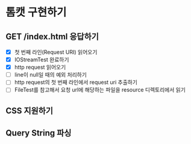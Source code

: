 # 톰캣 구현하기

## GET /index.html 응답하기
* [x] 첫 번째 라인(Request URI) 읽어오기
* [x] IOStreamTest 완료하기
* [x] http request 읽어오기
* [ ] line이 null일 때의 예외 처리하기
* [ ] http request의 첫 번째 라인에서 request uri 추출하기
* [ ] FileTest를 참고해서 요청 url에 해당하는 파일을 resource 디렉토리에서 읽기

## CSS 지원하기

## Query String 파싱
